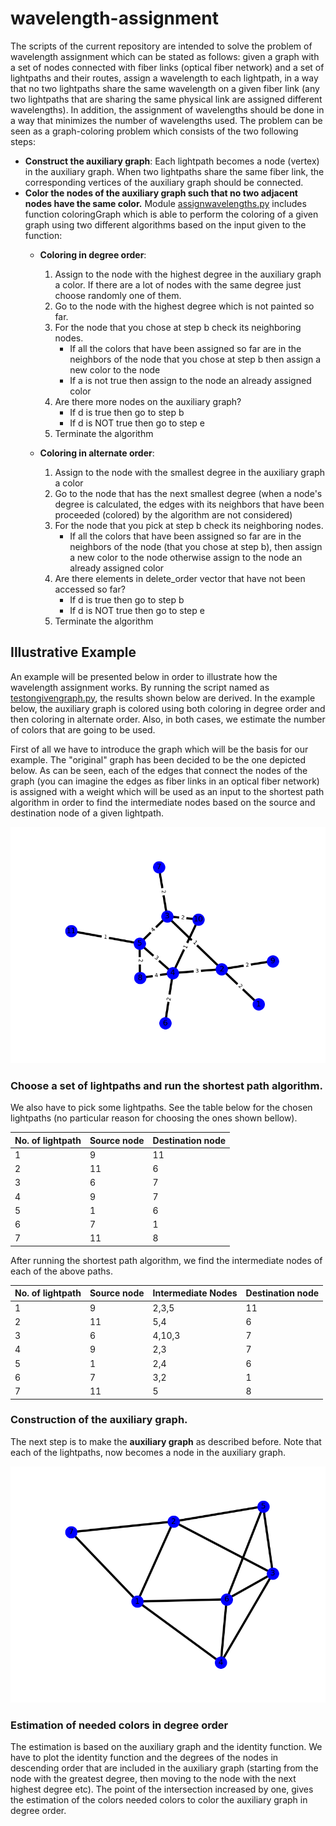 # wavelength-assignment
The scripts of the current repository are intended to solve the problem of wavelength assignment which can be stated as follows: given a graph with a set of nodes connected with fiber links (optical fiber network) and a set of lightpaths and their routes, assign a wavelength to each lightpath, in a way that no two lightpaths share the same wavelength on a given fiber link (any two lightpaths that are sharing the same physical link are assigned different wavelengths). In addition, the assignment of wavelengths should be done in a way that minimizes the number of wavelengths used. The problem can be seen as a graph-coloring problem which consists of the two following steps:
 
* **Construct the auxiliary graph**: Each lightpath becomes a node (vertex) in the auxiliary graph. When two lightpaths share the same fiber link, the corresponding vertices of the auxiliary graph should be connected. 
* **Color the nodes of the auxiliary graph such that no two adjacent nodes have the same color.** Module [assignwavelengths.py](https://github.com/g-ser/wavelength-assignment/blob/master/assignwavelengths.py) includes function coloringGraph which is able to perform the coloring of a given graph using two different algorithms based on the input given to the function:
  * **Coloring in degree order**:
    1. Assign to the node with the highest degree in the auxiliary graph a color. If there are a lot of nodes with the same degree just choose randomly one of them.
    2. Go to the node with the highest degree which is not painted so far. 
    3. For the node that you chose at step b check its neighboring nodes. 
       * If all the colors that have been assigned so far are in the neighbors of the node that you chose at step b then assign a new color to the node
       * If a is not true then assign to the node an already assigned color
    4. Are there more nodes on the auxiliary graph?
       * If d is true then go to step b
       * If d is NOT true then go to step e
    5. Terminate the algorithm 

  * **Coloring in alternate order**:
    1. Assign to the node with the smallest degree in the auxiliary graph a color 
    2. Go to the node that has the next smallest degree (when a node's degree is calculated, the edges with its neighbors that have been proceeded (colored) by the algorithm are not considered) 
    3. For the node that you pick at step b check its neighboring nodes. 
       * If all the colors that have been assigned so far are in the neighbors of the node (that you chose at step b), then assign a new color to the node otherwise assign to the node an already assigned color
    4. Are there elements in delete_order vector that have not been accessed so far?
       * If d is true then go to step b
       * If d is NOT true then go to step e
    5. Terminate the algorithm 


## Illustrative Example
An example will be presented below in order to illustrate how the wavelength assignment works. By running the script named as [testongivengraph.py](https://github.com/g-ser/wavelength-assignment/blob/master/testongivengraph.py), the results shown below are derived. In the example below, the auxiliary graph is colored using both coloring in degree order and then coloring in alternate order. Also, in both cases, we estimate the number of colors that are going to be used.  

First of all we have to introduce the graph which will be the basis for our example. The "original" graph has been decided to be the one depicted below. As can be seen, each of the edges that connect the nodes of the graph (you can imagine the edges as fiber links in an optical fiber network) is assigned with a weight which will be used as an input to the shortest path algorithm in order to find the intermediate nodes based on the source and destination node of a given lightpath. 

![alt tag](https://raw.githubusercontent.com/g-ser/wavelength-assignment/master/pictures/givengraph.png)

### Choose a set of lightpaths and run the shortest path algorithm.

We also have to pick some lightpaths. See the table below for the chosen lightpaths (no particular reason for choosing the ones shown bellow).

 No. of lightpath |   Source node  | Destination node
 -----------------|----------------|------------------
 1                |9               |11
 2                |11              |6
 3                |6               |7
 4                |9               |7
 5                |1               |6
 6                |7               |1
 7                |11              |8

 After running the shortest path algorithm, we find the intermediate nodes of each of the above paths. 

 No. of lightpath |   Source node  | Intermediate Nodes |Destination node
 -----------------|----------------|--------------------|------------------
 1                |9               |2,3,5               |11
 2                |11              |5,4                 |6
 3                |6               |4,10,3              |7
 4                |9               |2,3                 |7
 5                |1               |2,4                 |6
 6                |7               |3,2                 |1
 7                |11              |5                   |8

 ### Construction of the auxiliary graph.

 The next step is to make the **auxiliary graph** as described before. Note that each of the lightpaths, now becomes a node in the auxiliary graph.    

 ![alt tag](https://raw.githubusercontent.com/g-ser/wavelength-assignment/master/pictures/auxiliarygraph.png)

 ### Estimation of needed colors in degree order

The estimation is based on the auxiliary graph and the identity function. We have to plot the identity function and the degrees of the nodes in descending order that are included in the auxiliary graph (starting from the node with the greatest degree, then moving to the node with the next highest degree etc). The point of the intersection increased by one, gives the estimation of the colors needed colors to color the auxiliary graph in degree order.

